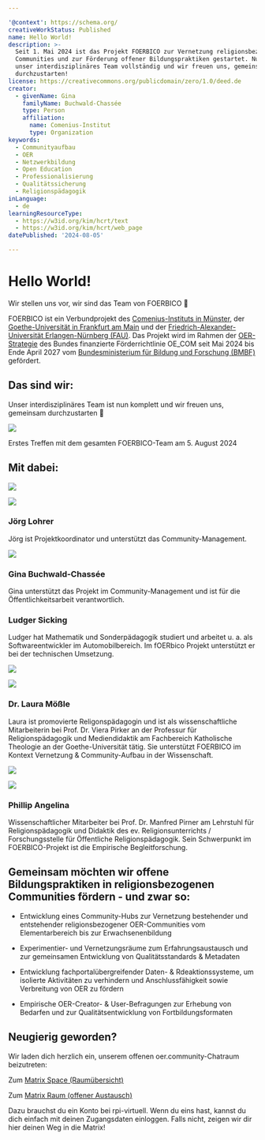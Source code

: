 ```yaml
---

'@context': https://schema.org/
creativeWorkStatus: Published
name: Hello World!
description: >-
  Seit 1. Mai 2024 ist das Projekt FOERBICO zur Vernetzung religionsbezogener
  Communities und zur Förderung offener Bildungspraktiken gestartet. Nun ist
  unser interdisziplinäres Team vollständig und wir freuen uns, gemeinsam
  durchzustarten!
license: https://creativecommons.org/publicdomain/zero/1.0/deed.de
creator:
  - givenName: Gina
    familyName: Buchwald-Chassée
    type: Person
    affiliation:
      name: Comenius-Institut
      type: Organization
keywords:
  - Communityaufbau
  - OER
  - Netzwerkbildung
  - Open Education
  - Professionalisierung
  - Qualitätssicherung
  - Religionspädagogik
inLanguage:
  - de
learningResourceType:
  - https://w3id.org/kim/hcrt/text
  - https://w3id.org/kim/hcrt/web_page
datePublished: '2024-08-05'

---
```


# Hello World!

Wir stellen uns vor, wir sind das Team von FOERBICO 👋

FOERBICO ist ein Verbundprojekt des [Comenius-Instituts in Münster](https://comenius.de), der [Goethe-Universität in Frankfurt am Main](https://www.uni-frankfurt.de/de) und der [Friedrich-Alexander-Universität Erlangen-Nürnberg (FAU)](https://www.fau.de/). Das Projekt wird im Rahmen der [OER-Strategie](https://www.oer-strategie.de/foerdern/gefoerderte-projekte/foerbico-projektsteckbrief/) des Bundes finanzierte Förderrichtlinie OE_COM seit Mai 2024 bis Ende April 2027 vom [Bundesministerium für Bildung und Forschung (BMBF)](https://www.bmbf.de/bmbf/de/home/home_node.html) gefördert.

## Das sind wir:

Unser interdisziplinäres Team ist nun komplett und wir freuen uns, gemeinsam durchzustarten 💪

![](http://oer.community/wp-content/uploads/2024/05/FOERBICO-Team.png)

Erstes Treffen mit dem gesamten FOERBICO-Team am 5. August 2024

## Mit dabei:

![](http://oer.community/wp-content/uploads/2024/06/logo_comenius_mit_text_rechts-Block_4c.png)


![](http://oer.community/wp-content/uploads/2024/06/MBO_7977-wpv_250x250_center_center.jpg)

### Jörg Lohrer

Jörg ist Projektkoordinator und unterstützt das Community-Management.

![](http://oer.community/wp-content/uploads/2024/06/gina-buchwald-chassee-foto.1024x1024-wpv_250x250_center_center.jpg)

### Gina Buchwald-Chassée

Gina unterstützt das Projekt im Community-Management und ist für die Öffentlichkeitsarbeit verantwortlich.

### Ludger Sicking

Ludger hat Mathematik und Sonderpädagogik studiert und arbeitet u. a. als Softwareentwickler im Automobilbereich. Im fOERbico Projekt
 unterstützt er bei der technischen Umsetzung.

![](http://oer.community/wp-content/uploads/2024/06/Goethe-Logo.svg.png)


![](http://oer.community/wp-content/uploads/2024/05/Profilbild_Laura.jpg)

### Dr. Laura Mößle

Laura ist promovierte Religonspädagogin und ist als wissenschaftliche Mitarbeiterin bei Prof. Dr. Viera Pirker an der Professur für Religionspädagogik und Mediendidaktik am Fachbereich Katholische Theologie an der Goethe-Universität tätig. Sie unterstützt FOERBICO im Kontext Vernetzung & Community-Aufbau in der Wissenschaft.


![](http://oer.community/wp-content/uploads/2024/06/Friedrich-Alexander-Universitaet_Erlangen-Nuernberg_Logo_07.2022.svg.png)


![](http://oer.community/wp-content/uploads/2024/05/Phillip-Angelina-240x320-1.jpeg)

### Phillip Angelina

Wissenschaftlicher Mitarbeiter bei Prof. Dr. Manfred Pirner am Lehrstuhl für Religionspädagogik und Didaktik des ev. Religionsunterrichts / Forschungsstelle für Öffentliche Religionspädagogik. Sein Schwerpunkt im FOERBICO-Projekt ist die Empirische Begleitforschung.


## Gemeinsam möchten wir offene Bildungspraktiken in religionsbezogenen Communities fördern - und zwar so:

- Entwicklung eines Community-Hubs zur Vernetzung bestehender und entstehender religionsbezogener OER-Communities vom Elementarbereich bis zur Erwachsenenbildung

- Experimentier- und Vernetzungsräume zum Erfahrungsaustausch und zur gemeinsamen Entwicklung von Qualitätsstandards & Metadaten

- Entwicklung fachportalübergreifender Daten- & Rdeaktionssysteme, um isolierte Aktivitäten zu verhindern und Anschlussfähigkeit sowie Verbreitung von OER zu fördern

- Empirische OER-Creator- & User-Befragungen zur Erhebung von Bedarfen und zur Qualitätsentwicklung von Fortbildungsformaten

## Neugierig geworden?

Wir laden dich herzlich ein, unserem offenen oer.community-Chatraum beizutreten:

Zum [Matrix Space (Raumübersicht)](https://matrix.to/#/#oercommunity:rpi-virtuell.de)

Zum [Matrix Raum (offener Austausch)](https://matrix.to/#/#oer.community:rpi-virtuell.de)

Dazu brauchst du ein Konto bei rpi-virtuell. Wenn du eins hast, kannst du dich einfach mit deinen Zugangsdaten einloggen. Falls nicht, zeigen wir dir hier deinen Weg in die Matrix!